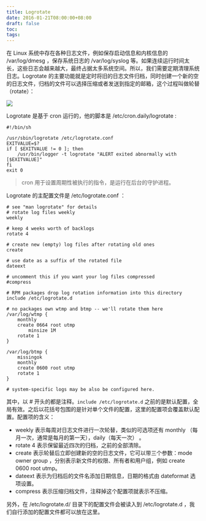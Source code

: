 ```yaml
---
title: Logrotate 
date: 2016-01-21T08:00:00+08:00
draft: false
toc:
tags:
---
```



在 Linux 系统中存在各种日志文件，例如保存启动信息和内核信息的 /var/log/dmesg ，保存系统日志的 /var/log/syslog 等。如果连续运行时间太长，这些日志会越来越大，最终占据太多系统空间。所以，我们需要定期清理系统日志。Logrotate 的主要功能就是定时将旧的日志文件归档，同时创建一个新的空的日志文件，归档的文件可以选择压缩或者发送到指定的邮箱，这个过程叫做轮替（rotate）：

![](/images/2016-01-21/2016-01-21_1.jpg)

Logrotate 是基于 cron 运行的，他的脚本是 /etc/cron.daily/logrotate :

    #!/bin/sh
    
    /usr/sbin/logrotate /etc/logrotate.conf
    EXITVALUE=$?
    if [ $EXITVALUE != 0 ]; then
        /usr/bin/logger -t logrotate "ALERT exited abnormally with [$EXITVALUE]"
    fi
    exit 0
    
> cron 用于设置周期性被执行的指令，是运行在后台的守护进程。

Logrotate 的主配置文件是 /etc/logrotate.conf ：

    # see "man logrotate" for details
    # rotate log files weekly
    weekly
    
    # keep 4 weeks worth of backlogs
    rotate 4
    
    # create new (empty) log files after rotating old ones
    create
    
    # use date as a suffix of the rotated file
    dateext
    
    # uncomment this if you want your log files compressed
    #compress
    
    # RPM packages drop log rotation information into this directory
    include /etc/logrotate.d
    
    # no packages own wtmp and btmp -- we'll rotate them here
    /var/log/wtmp {
        monthly
        create 0664 root utmp
            minsize 1M
        rotate 1
    }
    
    /var/log/btmp {
        missingok
        monthly
        create 0600 root utmp
        rotate 1
    }
    
    # system-specific logs may be also be configured here.
    
其中，以 # 开头的都是注释。`include /etc/logrotate.d` 之前的是默认配置，全局有效。之后以花括号包围的是针对单个文件的配置，这里的配置项会覆盖默认配置。配置项的含义：

* weekly 表示每周对日志文件进行一次轮替，类似的可选项还有 monthly （每月一次，通常是每月的第一天），daily（每天一次） 。
* rotate 4 表示保留最近四次的归档，之前的全部清除。
* create 表示轮替后立即创建新的空的日志文件，它可以带三个参数：mode owner group ，分别表示新文件的权限、所有者和用户组，例如 create 0600 root utmp。
* dateext 表示为归档后的文件名添加日期信息，日期的格式由 dateformat 选项设置。
* compress 表示压缩归档文件，注释掉这个配置项就表示不压缩。

另外，在 /etc/logrotate.d/ 目录下的配置文件会被读入到 /etc/logrotate.d ，我们自行添加的配置文件都可以放在这里。
